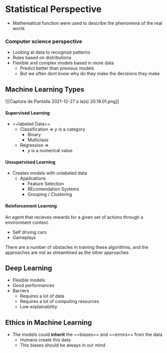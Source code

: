 ---
---

# Statistical Perspective

- Mathematical function were used to describe the phenomena of the real world.

### Computer science perspective
- Looking at data to recognize patterns
- Rules based on distributions
- Flexible and complex models based in more data
	- Predict better than previous models
	- But we often dont know why do they make the decisions they make

## Machine Learning Types
![[Captura de Pantalla 2021-12-27 a la(s) 20.19.01.png]]

#### Supervised Learning
- ==labeled Data==
	- Classification => $y$ is a category
		- Binary
		- Multiclass
	- Regression => 
		- $y$ is a numerical value

#### Unsupervised Learning
- Creates models with unlabeled data
	- Applications
		- Feature Selection
		- REcomendation Systems
		- Grouping / Clustering

#### Reinforcement Learning
An agent that recieves rewards for a given set of actions through a environment context.
- Self driving cars
- Gameplays

There are a number of obstacles in training these algorithms, and the approaches are not as streamlined as the other approaches 

## Deep Learning
- Flexible models
- Good performances
- Barriers
	- Requires a lot of data
	- Requires a lot of computing resources
	- Low explainability

## Ethics in Machine Learning
- The models could **inherit** the ==biases== and ==errors== from the data
	- Humans create this data
	- This biases should be always in our mind